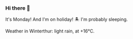 ### Hi there :wave:

It's Monday! And I'm on holiday! :desert_island: I'm probably sleeping.

Weather in Winterthur: light rain, at +16°C.
